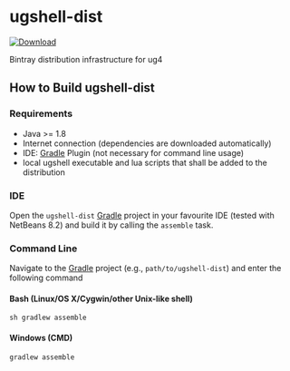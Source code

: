 # ugshell-dist

[ ![Download](https://api.bintray.com/packages/miho/UG/ugshell-dist/images/download.svg) ](https://bintray.com/miho/UG/ugshell-dist/_latestVersion)

Bintray distribution infrastructure for ug4

## How to Build ugshell-dist

### Requirements

- Java >= 1.8
- Internet connection (dependencies are downloaded automatically)
- IDE: [Gradle](http://www.gradle.org/) Plugin (not necessary for command line usage)
- local ugshell executable and lua scripts that shall be added to the distribution

### IDE

Open the `ugshell-dist` [Gradle](http://www.gradle.org/) project in your favourite IDE (tested with NetBeans 8.2) and build it
by calling the `assemble` task.

### Command Line

Navigate to the [Gradle](http://www.gradle.org/) project (e.g., `path/to/ugshell-dist`) and enter the following command

#### Bash (Linux/OS X/Cygwin/other Unix-like shell)

    sh gradlew assemble
    
#### Windows (CMD)

    gradlew assemble
    
    
